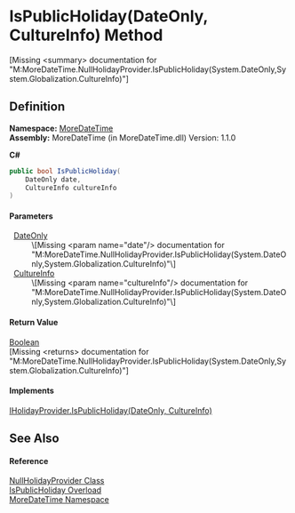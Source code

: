 # IsPublicHoliday(DateOnly, CultureInfo) Method


\[Missing &lt;summary&gt; documentation for "M:MoreDateTime.NullHolidayProvider.IsPublicHoliday(System.DateOnly,System.Globalization.CultureInfo)"\]



## Definition
**Namespace:** <a href="N_MoreDateTime">MoreDateTime</a>  
**Assembly:** MoreDateTime (in MoreDateTime.dll) Version: 1.1.0

**C#**
``` C#
public bool IsPublicHoliday(
	DateOnly date,
	CultureInfo cultureInfo
)
```



#### Parameters
<dl><dt>  <a href="https://learn.microsoft.com/dotnet/api/system.dateonly" target="_blank" rel="noopener noreferrer">DateOnly</a></dt><dd>\[Missing &lt;param name="date"/&gt; documentation for "M:MoreDateTime.NullHolidayProvider.IsPublicHoliday(System.DateOnly,System.Globalization.CultureInfo)"\]</dd><dt>  <a href="https://learn.microsoft.com/dotnet/api/system.globalization.cultureinfo" target="_blank" rel="noopener noreferrer">CultureInfo</a></dt><dd>\[Missing &lt;param name="cultureInfo"/&gt; documentation for "M:MoreDateTime.NullHolidayProvider.IsPublicHoliday(System.DateOnly,System.Globalization.CultureInfo)"\]</dd></dl>

#### Return Value
<a href="https://learn.microsoft.com/dotnet/api/system.boolean" target="_blank" rel="noopener noreferrer">Boolean</a>  
\[Missing &lt;returns&gt; documentation for "M:MoreDateTime.NullHolidayProvider.IsPublicHoliday(System.DateOnly,System.Globalization.CultureInfo)"\]

#### Implements
<a href="M_MoreDateTime_Interfaces_IHolidayProvider_IsPublicHoliday">IHolidayProvider.IsPublicHoliday(DateOnly, CultureInfo)</a>  


## See Also


#### Reference
<a href="T_MoreDateTime_NullHolidayProvider">NullHolidayProvider Class</a>  
<a href="Overload_MoreDateTime_NullHolidayProvider_IsPublicHoliday">IsPublicHoliday Overload</a>  
<a href="N_MoreDateTime">MoreDateTime Namespace</a>  
